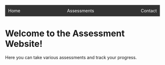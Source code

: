 <html>
  <head>
    <title>Assessment Website</title>
    <style>
      .navbar {
        display: flex;
        justify-content: space-between;
        background-color: #333;
        color: white;
        padding: 10px;
      }
      .navbar a {
        color: white;
        text-decoration: none;
      }
      .navbar a:hover {
        color: #ddd;
      }
    </style>
  </head>
  <body>
    <div class="navbar">
      <a href="">Home</a>
      <a href="">Assessments</a>
      <a href="">Contact</a>
    </div>
    <h1>Welcome to the Assessment Website!</h1>
    <p>Here you can take various assessments and track your progress.</p>
  </body>
</html>
